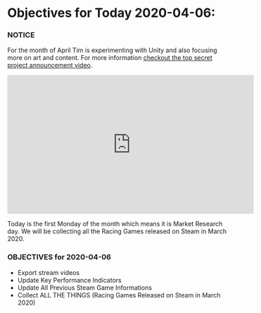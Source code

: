 # Objectives for Today 2020-04-06:

### NOTICE

For the month of April Tim is experimenting with Unity and also focusing more on art and content. For more information [checkout the top secret project announcement video](https://www.youtube.com/embed/OxdgkWX8rZ0).

<iframe width="560" height="315" src="https://www.youtube.com/embed/OxdgkWX8rZ0" frameborder="0" allow="accelerometer; autoplay; encrypted-media; gyroscope; picture-in-picture" allowfullscreen></iframe>

Today is the first Monday of the month which means it is Market Research day. We will be collecting all the Racing Games released on Steam in March 2020.

### OBJECTIVES for 2020-04-06

- Export stream videos
- Update Key Performance Indicators
- Update All Previous Steam Game Informations
- Collect ALL THE THINGS (Racing Games Released on Steam in March 2020)
